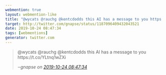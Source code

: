 ```yaml
---
webmention: true
layout: webmention-like
title: "@wycats @rauchg @kentcdodds this AI has a message to you https://t.co/YLtnq1wZXi"
target: http://twitter.com/gnapse/status/1187096409432043521
date: 2019-10-24 08:47:34
tags: [webmentions]
generator: twitter.com
---
```




<blockquote class="external-citation">
  <p>
    @wycats @rauchg @kentcdodds this AI has a message to you https://t.co/YLtnq1wZXi
  </p>
  <cite>‒<span class="p-author p-name">gnapse</span>
    on
    <a href="http://twitter.com/gnapse/status/1187096409432043521" rel="external nofollow" target="_blank">2019-10-24 08:47:34</a>
  </cite>
</blockquote>



